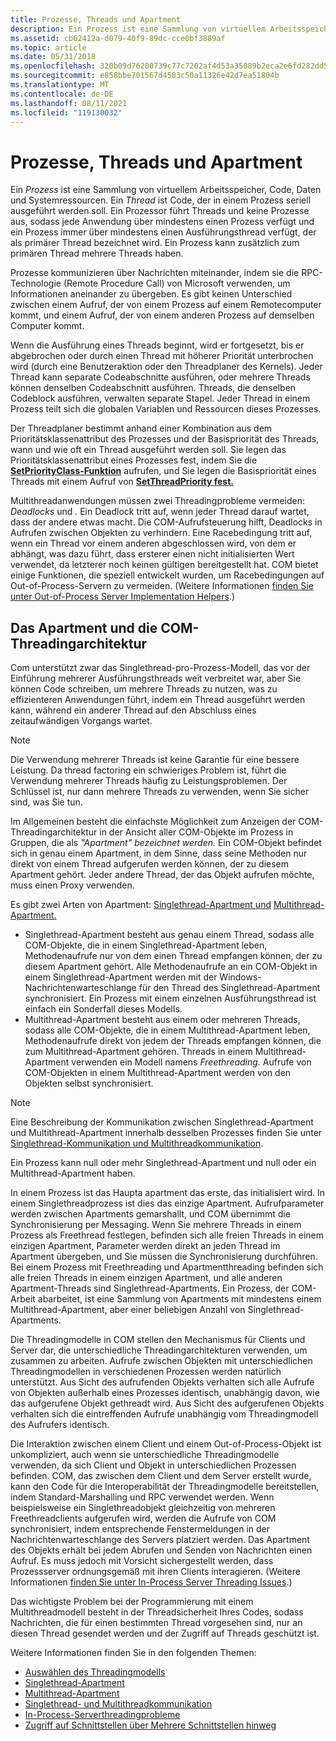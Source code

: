 ```yaml
---
title: Prozesse, Threads und Apartment
description: Ein Prozess ist eine Sammlung von virtuellem Arbeitsspeicher, Code, Daten und Systemressourcen.
ms.assetid: cb62412a-d079-40f9-89dc-cce0bf3889af
ms.topic: article
ms.date: 05/31/2018
ms.openlocfilehash: 320b09d76200739c77c7202af4d53a35089b2eca2e6fd282dd507f048aa7a10b
ms.sourcegitcommit: e858bbe701567d4583c50a11326e42d7ea51804b
ms.translationtype: MT
ms.contentlocale: de-DE
ms.lasthandoff: 08/11/2021
ms.locfileid: "119130032"
---
```

# <a name="processes-threads-and-apartments"></a>Prozesse, Threads und Apartment

Ein *Prozess* ist eine Sammlung von virtuellem Arbeitsspeicher, Code, Daten und Systemressourcen. Ein *Thread* ist Code, der in einem Prozess seriell ausgeführt werden soll. Ein Prozessor führt Threads und keine Prozesse aus, sodass jede Anwendung über mindestens einen Prozess verfügt und ein Prozess immer über mindestens einen Ausführungsthread verfügt, der als primärer Thread bezeichnet wird. Ein Prozess kann zusätzlich zum primären Thread mehrere Threads haben.

Prozesse kommunizieren über Nachrichten miteinander, indem sie die RPC-Technologie (Remote Procedure Call) von Microsoft verwenden, um Informationen aneinander zu übergeben. Es gibt keinen Unterschied zwischen einem Aufruf, der von einem Prozess auf einem Remotecomputer kommt, und einem Aufruf, der von einem anderen Prozess auf demselben Computer kommt.

Wenn die Ausführung eines Threads beginnt, wird er fortgesetzt, bis er abgebrochen oder durch einen Thread mit höherer Priorität unterbrochen wird (durch eine Benutzeraktion oder den Threadplaner des Kernels). Jeder Thread kann separate Codeabschnitte ausführen, oder mehrere Threads können denselben Codeabschnitt ausführen. Threads, die denselben Codeblock ausführen, verwalten separate Stapel. Jeder Thread in einem Prozess teilt sich die globalen Variablen und Ressourcen dieses Prozesses.

Der Threadplaner bestimmt anhand einer Kombination aus dem Prioritätsklassenattribut des Prozesses und der Basispriorität des Threads, wann und wie oft ein Thread ausgeführt werden soll. Sie legen das Prioritätsklassenattribut eines Prozesses fest, indem Sie die [**SetPriorityClass-Funktion**](/windows/desktop/api/processthreadsapi/nf-processthreadsapi-setpriorityclass) aufrufen, und Sie legen die Basispriorität eines Threads mit einem Aufruf von [**SetThreadPriority fest.**](/windows/desktop/api/processthreadsapi/nf-processthreadsapi-setthreadpriority)

Multithreadanwendungen müssen zwei Threadingprobleme vermeiden: *Deadlocks* und *.* Ein Deadlock tritt auf, wenn jeder Thread darauf wartet, dass der andere etwas macht. Die COM-Aufrufsteuerung hilft, Deadlocks in Aufrufen zwischen Objekten zu verhindern. Eine Racebedingung tritt auf, wenn ein Thread vor einem anderen abgeschlossen wird, von dem er abhängt, was dazu führt, dass ersterer einen nicht initialisierten Wert verwendet, da letzterer noch keinen gültigen bereitgestellt hat. COM bietet einige Funktionen, die speziell entwickelt wurden, um Racebedingungen auf Out-of-Process-Servern zu vermeiden. (Weitere Informationen [finden Sie unter Out-of-Process Server Implementation Helpers](out-of-process-server-implementation-helpers.md).)

## <a name="the-apartment-and-the-com-threading-architecture"></a>Das Apartment und die COM-Threadingarchitektur

Com unterstützt zwar das Singlethread-pro-Prozess-Modell, das vor der Einführung mehrerer Ausführungsthreads weit verbreitet war, aber Sie können Code schreiben, um mehrere Threads zu nutzen, was zu effizienteren Anwendungen führt, indem ein Thread ausgeführt werden kann, während ein anderer Thread auf den Abschluss eines zeitaufwändigen Vorgangs wartet.

> [!Note]  
> Die Verwendung mehrerer Threads ist keine Garantie für eine bessere Leistung. Da thread factoring ein schwieriges Problem ist, führt die Verwendung mehrerer Threads häufig zu Leistungsproblemen. Der Schlüssel ist, nur dann mehrere Threads zu verwenden, wenn Sie sicher sind, was Sie tun.

 

Im Allgemeinen besteht die einfachste Möglichkeit zum Anzeigen der COM-Threadingarchitektur in der Ansicht aller COM-Objekte im Prozess in Gruppen, die als *"Apartment" bezeichnet werden.* Ein COM-Objekt befindet sich in genau einem Apartment, in dem Sinne, dass seine Methoden nur direkt von einem Thread aufgerufen werden können, der zu diesem Apartment gehört. Jeder andere Thread, der das Objekt aufrufen möchte, muss einen Proxy verwenden.

Es gibt zwei Arten von Apartment: [Singlethread-Apartment und](single-threaded-apartments.md) [Multithread-Apartment.](multithreaded-apartments.md)

-   Singlethread-Apartment besteht aus genau einem Thread, sodass alle COM-Objekte, die in einem Singlethread-Apartment leben, Methodenaufrufe nur von dem einen Thread empfangen können, der zu diesem Apartment gehört. Alle Methodenaufrufe an ein COM-Objekt in einem Singlethread-Apartment werden mit der Windows-Nachrichtenwarteschlange für den Thread des Singlethread-Apartment synchronisiert. Ein Prozess mit einem einzelnen Ausführungsthread ist einfach ein Sonderfall dieses Modells.
-   Multithread-Apartment besteht aus einem oder mehreren Threads, sodass alle COM-Objekte, die in einem Multithread-Apartment leben, Methodenaufrufe direkt von jedem der Threads empfangen können, die zum Multithread-Apartment gehören. Threads in einem Multithread-Apartment verwenden ein Modell namens *Freethreading.* Aufrufe von COM-Objekten in einem Multithread-Apartment werden von den Objekten selbst synchronisiert.

> [!Note]  
> Eine Beschreibung der Kommunikation zwischen Singlethread-Apartment und Multithread-Apartment innerhalb desselben Prozesses finden Sie unter [Singlethread-Kommunikation und Multithreadkommunikation](single-threaded-and-multithreaded-communication.md).

 

Ein Prozess kann null oder mehr Singlethread-Apartment und null oder ein Multithread-Apartment haben.

In einem Prozess ist das Haupta apartment das erste, das initialisiert wird. In einem Singlethreadprozess ist dies das einzige Apartment. Aufrufparameter werden zwischen Apartments gemarshallt, und COM übernimmt die Synchronisierung per Messaging. Wenn Sie mehrere Threads in einem Prozess als Freethread festlegen, befinden sich alle freien Threads in einem einzigen Apartment, Parameter werden direkt an jeden Thread im Apartment übergeben, und Sie müssen die Synchronisierung durchführen. Bei einem Prozess mit Freethreading und Apartmentthreading befinden sich alle freien Threads in einem einzigen Apartment, und alle anderen Apartment-Threads sind Singlethread-Apartments. Ein Prozess, der COM-Arbeit abarbeitet, ist eine Sammlung von Apartments mit mindestens einem Multithread-Apartment, aber einer beliebigen Anzahl von Singlethread-Apartments.

Die Threadingmodelle in COM stellen den Mechanismus für Clients und Server dar, die unterschiedliche Threadingarchitekturen verwenden, um zusammen zu arbeiten. Aufrufe zwischen Objekten mit unterschiedlichen Threadingmodellen in verschiedenen Prozessen werden natürlich unterstützt. Aus Sicht des aufrufenden Objekts verhalten sich alle Aufrufe von Objekten außerhalb eines Prozesses identisch, unabhängig davon, wie das aufgerufene Objekt gethreadt wird. Aus Sicht des aufgerufenen Objekts verhalten sich die eintreffenden Aufrufe unabhängig vom Threadingmodell des Aufrufers identisch.

Die Interaktion zwischen einem Client und einem Out-of-Process-Objekt ist unkompliziert, auch wenn sie unterschiedliche Threadingmodelle verwenden, da sich Client und Objekt in unterschiedlichen Prozessen befinden. COM, das zwischen dem Client und dem Server erstellt wurde, kann den Code für die Interoperabilität der Threadingmodelle bereitstellen, indem Standard-Marshalling und RPC verwendet werden. Wenn beispielsweise ein Singlethreadobjekt gleichzeitig von mehreren Freethreadclients aufgerufen wird, werden die Aufrufe von COM synchronisiert, indem entsprechende Fenstermeldungen in der Nachrichtenwarteschlange des Servers platziert werden. Das Apartment des Objekts erhält bei jedem Abrufen und Senden von Nachrichten einen Aufruf. Es muss jedoch mit Vorsicht sichergestellt werden, dass Prozessserver ordnungsgemäß mit ihren Clients interagieren. (Weitere Informationen [finden Sie unter In-Process Server Threading Issues](in-process-server-threading-issues.md).)

Das wichtigste Problem bei der Programmierung mit einem Multithreadmodell besteht in der Threadsicherheit Ihres Codes, sodass Nachrichten, die für einen bestimmten Thread vorgesehen sind, nur an diesen Thread gesendet werden und der Zugriff auf Threads geschützt ist.

Weitere Informationen finden Sie in den folgenden Themen:

-   [Auswählen des Threadingmodells](choosing-the-threading-model.md)
-   [Singlethread-Apartment](single-threaded-apartments.md)
-   [Multithread-Apartment](multithreaded-apartments.md)
-   [Singlethread- und Multithreadkommunikation](single-threaded-and-multithreaded-communication.md)
-   [In-Process-Serverthreadingprobleme](in-process-server-threading-issues.md)
-   [Zugriff auf Schnittstellen über Mehrere Schnittstellen hinweg](accessing-interfaces-across-apartments.md)

 

 